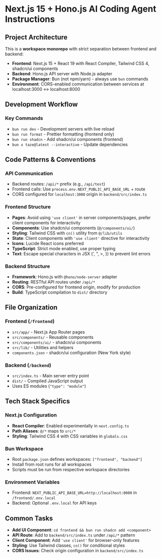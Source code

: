 # Next.js 15 + Hono.js AI Coding Agent Instructions

## Project Architecture

This is a **workspace monorepo** with strict separation between frontend and backend:

- **Frontend**: Next.js 15 + React 19 with React Compiler, Tailwind CSS 4, shadcn/ui components
- **Backend**: Hono.js API server with Node.js adapter
- **Package Manager**: Bun (not npm/yarn) - always use `bun` commands
- **Environment**: CORS-enabled communication between services at localhost:3000 ↔ localhost:8000

## Development Workflow

### Key Commands

- `bun run dev` - Development servers with live reload
- `bun run format` - Prettier formatting (frontend only)
- `bun run shadcn` - Add shadcn/ui components (frontend)
- `bun x taze@latest --interactive` - Update dependencies

## Code Patterns & Conventions

### API Communication

- Backend routes: `/api/*` prefix (e.g., `/api/test`)
- Frontend calls: Use `process.env.NEXT_PUBLIC_API_BASE_URL` + route
- CORS configured for `localhost:3000` origin in `backend/src/index.ts`

### Frontend Structure

- **Pages**: Avoid using `'use client'` in server components/pages, prefer client components for interactivity
- **Components**: Use shadcn/ui components (`@/components/ui/`)
- **Styling**: Tailwind CSS with `cn()` utility from `@/lib/utils`
- **State**: Client components with `'use client'` directive for interactivity
- **Icons**: Lucide React icons preferred
- **TypeScript**: Strict mode enabled, use proper typing
- **Text**: Escape special characters in JSX (&apos;, &quot;, &gt;, &#125;) to prevent lint errors

### Backend Structure

- **Framework**: Hono.js with `@hono/node-server` adapter
- **Routing**: RESTful API routes under `/api/*`
- **CORS**: Pre-configured for frontend origin, modify for production
- **Build**: TypeScript compilation to `dist/` directory

## File Organization

### Frontend (`/frontend`)

- `src/app/` - Next.js App Router pages
- `src/components/` - Reusable components
- `src/components/ui/` - shadcn/ui components
- `src/lib/` - Utilities and helpers
- `components.json` - shadcn/ui configuration (New York style)

### Backend (`/backend`)

- `src/index.ts` - Main server entry point
- `dist/` - Compiled JavaScript output
- Uses ES modules (`"type": "module"`)

## Tech Stack Specifics

### Next.js Configuration

- **React Compiler**: Enabled experimentally in `next.config.ts`
- **Path Aliases**: `@/*` maps to `src/*`
- **Styling**: Tailwind CSS 4 with CSS variables in `globals.css`

### Bun Workspace

- Root `package.json` defines workspaces: `["frontend", "backend"]`
- Install from root runs for all workspaces
- Scripts must be run from respective workspace directories

### Environment Variables

- Frontend: `NEXT_PUBLIC_API_BASE_URL=http://localhost:8000` in `/frontend/.env.local`
- Backend: Optional `.env.local` for API keys

## Common Tasks

- **Add UI Component**: `cd frontend && bun run shadcn add <component>`
- **API Route**: Add to `backend/src/index.ts` under `/api/*` pattern
- **Client Component**: Add `'use client'` for browser-only features
- **Styling**: Use Tailwind classes, `cn()` for conditional styles
- **CORS Issues**: Check origin configuration in `backend/src/index.ts`
